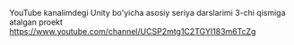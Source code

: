 YouTube kanalimdegi Unity bo'yicha asosiy seriya darslarimi 3-chi qismiga atalgan proekt
https://www.youtube.com/channel/UCSP2mtg1C2TGYI183m6TcZg

